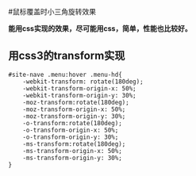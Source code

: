 #鼠标覆盖时小三角旋转效果

**能用css实现的效果，尽可能用css，简单，性能也比较好。**

## 用css3的transform实现

```
#site-nave .menu:hover .menu-hd{
    -webkit-transform: rotate(180deg);
    -webkit-transform-origin-x: 50%;
    -webkit-transform-origin-y: 30%;
    -moz-transform:rotate(180deg);
    -moz-transform-origin-x: 50%;
    -moz-transform-origin-y: 30%;
    -o-transform:rotate(180deg);
    -o-transform-origin-x: 50%;
    -o-transform-origin-y: 30%;
    -ms-transform:rotate(180deg);
    -ms-transform-origin-x: 50%;
    -ms-transform-origin-y: 30%;
}

```




